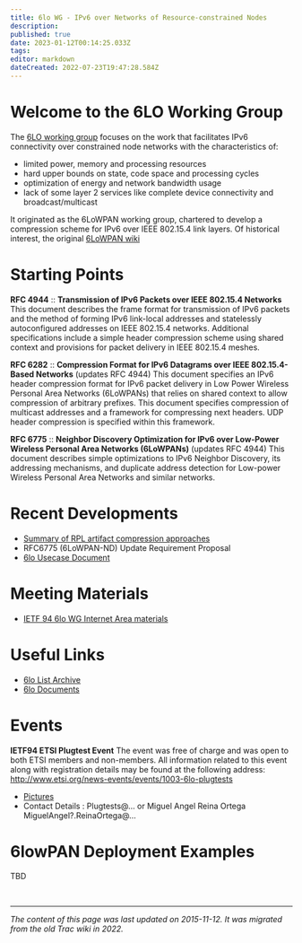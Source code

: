 ```yaml
---
title: 6lo WG - IPv6 over Networks of Resource-constrained Nodes
description: 
published: true
date: 2023-01-12T00:14:25.033Z
tags: 
editor: markdown
dateCreated: 2022-07-23T19:47:28.584Z
---
```


# Welcome to the 6LO Working Group
The [6LO working group](https://datatracker.ietf.org/group/6lo/about/) focuses on the work that facilitates IPv6 connectivity over constrained node networks with the characteristics of:

* limited power, memory and processing resources
* hard upper bounds on state, code space and processing cycles
* optimization of energy and network bandwidth usage
* lack of some layer 2 services like complete device connectivity and broadcast/multicast

It originated as the 6LoWPAN working group, chartered to develop a compression scheme for IPv6 over IEEE 802.15.4 link layers. Of historical interest, the original [6LoWPAN wiki](http://6lowpan.tzi.org/)

# Starting Points

**RFC 4944** :: **Transmission of IPv6 Packets over IEEE 802.15.4 Networks**
This document describes the frame format for transmission of IPv6 packets and the method of forming IPv6 link-local addresses and statelessly autoconfigured addresses on IEEE 802.15.4 networks. Additional specifications include a simple header compression scheme using shared context and provisions for packet delivery in IEEE 802.15.4 meshes.

**RFC 6282** :: **Compression Format for IPv6 Datagrams over IEEE 802.15.4-Based Networks**
(updates RFC 4944) This document specifies an IPv6 header compression format for IPv6 packet delivery in Low Power Wireless Personal Area Networks (6LoWPANs) that relies on shared context to allow compression of arbitrary prefixes. This document specifies compression of multicast addresses and a framework for compressing next headers. UDP header compression is specified within this framework.

**RFC 6775** :: **Neighbor Discovery Optimization for IPv6 over Low-Power Wireless Personal Area Networks (6LoWPANs)**
(updates RFC 4944) This document describes simple optimizations to IPv6 Neighbor Discovery, its addressing mechanisms, and duplicate address detection for Low-power Wireless Personal Area Networks and similar networks.

# Recent Developments

* [Summary of RPL artifact compression approaches](/group/6lo/RplArtifactsCompressionApproaches)
* RFC6775 (6LoWPAN-ND) Update Requirement Proposal
* [6lo Usecase Document](https://datatracker.ietf.org/doc/draft-hong-6lo-use-cases/)

# Meeting Materials

* [IETF 94 6lo WG Internet Area materials](https://datatracker.ietf.org/meeting/94/materials.html#int)

# Useful Links

* [6lo List Archive](https://mailarchive.ietf.org/arch/search/?email_list=6lo)
* [6lo Documents](https://datatracker.ietf.org/wg/6lo/documents/)

# Events

**IETF94 ETSI Plugtest Event**
The event was free of charge and was open to both ETSI members and non-members. All information related to this event along with registration details may be found at the following address: http://www.etsi.org/news-events/events/1003-6lo-plugtests
* [Pictures](https://www.dropbox.com/sh/mtabektxqq4e2ct/AADEyoVx_KpI8P9269vDi3Ada?dl=0)
* Contact Details : Plugtests@… or Miguel Angel Reina Ortega MiguelAngel?.ReinaOrtega@…

# 6lowPAN Deployment Examples

TBD

&nbsp;
&nbsp;
&nbsp;

---

*The content of this page was last updated on 2015-11-12. It was migrated from the old Trac wiki in 2022.*
